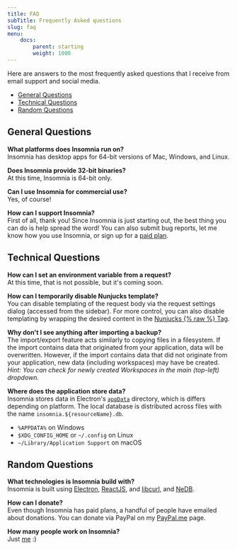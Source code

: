 ```yaml
---
title: FAQ
subTitle: Frequently Asked questions
slug: faq
menu:
    docs:
        parent: starting
        weight: 1000
---
```


Here are answers to the most frequently asked questions that I receive from
email support and social media.

- [General Questions](#general-questions)
- [Technical Questions](#technical-questions)
- [Random Questions](#random-questions)


## General Questions

**What platforms does Insomnia run on?**<br>
Insomnia has desktop apps for 64-bit versions of Mac, Windows, and Linux. 

**Does Insomnia provide 32-bit binaries?**<br>
At this time, Insomnia is 64-bit only.

**Can I use Insomnia for commercial use?**<br>
Yes, of course!

**How can I support Insomnia?**<br>
First of all, thank you! Since Insomnia is just starting out, the best thing you
can do is help spread the word! You can also submit bug reports, let me know
how you use Insomnia, or sign up for a [paid plan](/pricing).


## Technical Questions

**How can I set an environment variable from a request?**<br>
At this time, that is not possible, but it's coming soon.

**How can I temporarily disable Nunjucks template?**<br>
You can disable templating of the request body via the request settings dialog 
(accessed from the sidebar). For more control, you can also disable templating by 
wrapping the desired content in the 
[Nunjucks {% raw %} Tag](https://mozilla.github.io/nunjucks/templating.html#raw).

**Why don't I see anything after importing a backup?**<br>
The import/export feature acts similarly to copying files in a filesystem. If
the import contains data that originated from your application, data will be
overwritten. However, if the import contains data that did not originate from 
your application, new data (including workspaces) may have be created.<br>
 _Hint: You can check for newly created Workspaces in the main (top-left) 
 dropdown._

**Where does the application store data?**<br>
Insomnia stores data in Electron's [`appData`](https://github.com/electron/electron/blob/master/docs/api/app.md#appgetpathname)
directory, which is differs depending on platform. The local database is distributed across
files with the name `insomnia.${resourceName}.db`.

- `%APPDATA%` on Windows
- `$XDG_CONFIG_HOME` or `~/.config` on Linux
- `~/Library/Application Support` on macOS

## Random Questions

**What technologies is Insomnia build with?**<br>
Insomnia is built using [Electron](http://electron.atom.io/), 
[ReactJS](https://facebook.github.io/react/), and 
[libcurl](https://curl.haxx.se/libcurl/), and 
[NeDB](https://github.com/louischatriot/nedb).

**How can I donate?**<br>
Even though Insomnia has paid plans, a handful of people have emailed about 
donations. You can donate via PayPal on my 
[PayPal.me](https://www.paypal.me/gschier) page.

**How many people work on Insomnia?**<br>
Just [me](http://schier.co/) :)
